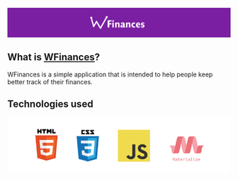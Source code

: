 
![WFinances logo](https://github.com/cauapdebiasi/wfinances/blob/main/src/assets/1500%20logo.png?raw=true)
## What is [WFinances](wfinances.netlify.app)?
WFinances is a simple application that is intended to help people keep better track of their finances.
## Technologies used
![HTML 5, CSS 3, JAVASCRIPT, MATERIALIZE CSS](https://github.com/cauapdebiasi/wfinances/blob/main/src/assets/technologies-used.png?raw=true)
